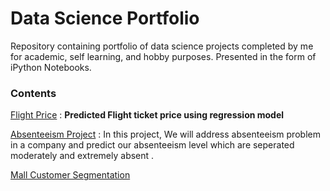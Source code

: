 # Data Science Portfolio
Repository containing portfolio of data science projects completed by me for academic, self learning, and hobby purposes. Presented in the form of iPython Notebooks.

### Contents
[Flight Price](https://github.com/ugursavci/My-Data-Science-Portfolio/tree/main/Flight%20Price) :  **Predicted Flight ticket price using regression model**

[Absenteeism Project](https://github.com/ugursavci/My-Data-Science-Portfolio/tree/main/Absenteeism_Project) : In this project, We will address absenteeism problem in a company and predict our absenteeism level which are seperated moderately and extremely absent .

[Mall Customer Segmentation](https://github.com/ugursavci/My-Data-Science-Portfolio/tree/main/Mall_Customer_Segmentation)


